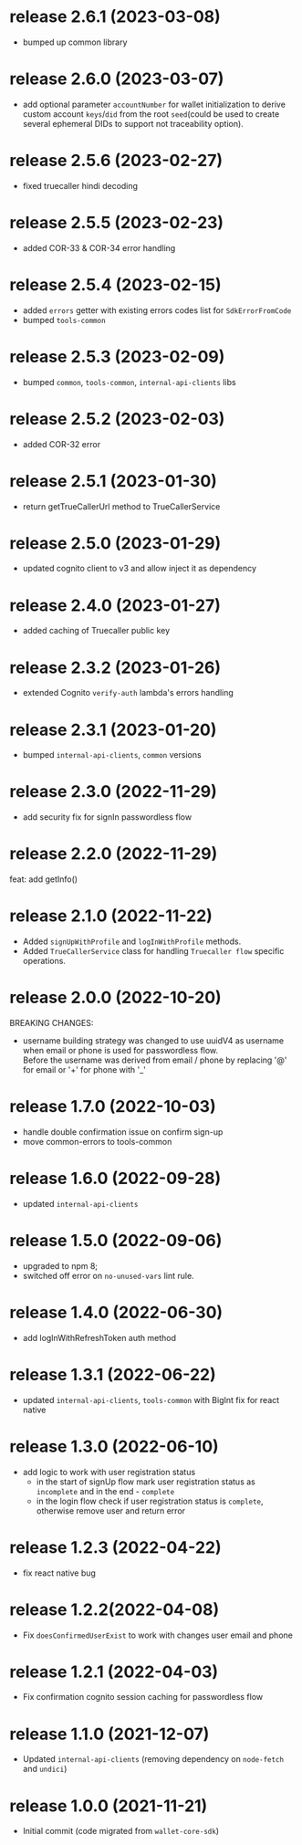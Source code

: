 # release 2.6.1 (2023-03-08)
* bumped up common library
# release 2.6.0 (2023-03-07)
* add optional parameter `accountNumber` for wallet initialization to derive custom account `keys`/`did`
  from the root `seed`(could be used to create several ephemeral DIDs to support not traceability option).
# release 2.5.6 (2023-02-27)
* fixed truecaller hindi decoding
# release 2.5.5 (2023-02-23)
* added COR-33 & COR-34 error handling
# release 2.5.4 (2023-02-15)
* added `errors` getter with existing errors codes list for `SdkErrorFromCode`
* bumped `tools-common`
# release 2.5.3 (2023-02-09)
* bumped `common`, `tools-common`, `internal-api-clients` libs
# release 2.5.2 (2023-02-03)
* added COR-32 error
# release 2.5.1 (2023-01-30)
* return getTrueCallerUrl method to TrueCallerService
# release 2.5.0 (2023-01-29)
* updated cognito client to v3 and allow inject it as dependency
# release 2.4.0 (2023-01-27)
* added caching of Truecaller public key
# release 2.3.2 (2023-01-26)
* extended Cognito `verify-auth` lambda's errors handling
# release 2.3.1 (2023-01-20)
* bumped `internal-api-clients`, `common` versions
# release 2.3.0 (2022-11-29)
* add security fix for signIn passwordless flow
# release 2.2.0 (2022-11-29)
feat: add getInfo()
# release 2.1.0 (2022-11-22)
* Added `signUpWithProfile` and `logInWithProfile` methods.
* Added `TrueCallerService` class for handling `Truecaller flow` specific operations.
# release 2.0.0 (2022-10-20)
BREAKING CHANGES:
* username building strategy was changed to use uuidV4 as username  
  when email or phone is used for passwordless flow.  
  Before the username was derived from email / phone by replacing '@' for email or '+' for phone with '_'
# release 1.7.0 (2022-10-03)
* handle double confirmation issue on confirm sign-up 
* move common-errors to tools-common
# release 1.6.0 (2022-09-28)
* updated `internal-api-clients`
# release 1.5.0 (2022-09-06)
* upgraded to npm 8;
* switched off error on `no-unused-vars` lint rule.
# release 1.4.0 (2022-06-30)
* add logInWithRefreshToken auth method
# release 1.3.1 (2022-06-22)
* updated `internal-api-clients`, `tools-common` with BigInt fix for react native
# release 1.3.0 (2022-06-10)
* add logic to work with user registration status
  * in the start of signUp flow mark user registration status as `incomplete` and in the end - `complete`
  * in the login flow check if user registration status is `complete`, otherwise remove user and return error
# release 1.2.3 (2022-04-22)
* fix react native bug
# release 1.2.2(2022-04-08)
* Fix `doesConfirmedUserExist` to work with changes user email and phone
# release 1.2.1 (2022-04-03)
* Fix confirmation cognito session caching for passwordless flow 
# release 1.1.0 (2021-12-07)
* Updated `internal-api-clients` (removing dependency on `node-fetch` and `undici`)
# release 1.0.0 (2021-11-21)
* Initial commit (code migrated from `wallet-core-sdk`)
